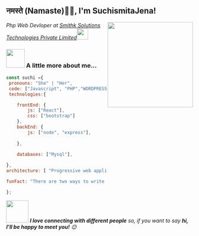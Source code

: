 <h2>नमस्ते (Namaste)🙏🏻, I'm SuchismitaJena! </h2>
<img align='right' src="https://thumbs.dreamstime.com/b/woman-laptop-studying-working-concept-table-books-lamp-coffee-cup-vector-illustration-flat-style-154613128.jpg" width="230">
<p><em>Php Web Devloper at <a href="https://smithksolutions.com/" target="_blank">Smithk Solutions Technologies Private Limited</a><img src="https://media.giphy.com/media/WUlplcMpOCEmTGBtBW/giphy.gif" width="30"> 
</em></p>



### <img src="https://media.giphy.com/media/VgCDAzcKvsR6OM0uWg/giphy.gif" width="50"> A little more about me...  

```javascript
const suchi ={
 pronouns: "She" | "Her", 
 code: ["Javascript", "PHP","WORDPRESS", "CSS", "HTMl"], 
 technologies:{

    frontEnd: {
        js: ["React"],
        css: ["bootstrap"]
    },
    backEnd: {
        js: ["node", "express"],
      
    },

    databases: ["Mysql"],
   
},
architecture: [ "Progressive web applications", "Single page applications"],

funFact: "There are two ways to write error-free programs; only the third one works"

};

```

<img src="https://media.giphy.com/media/LnQjpWaON8nhr21vNW/giphy.gif" width="60"> <em><b>I love connecting with different people</b> so, if you want to say <b>hi, I'll be happy to meet you!</b> 😊</em>


```
